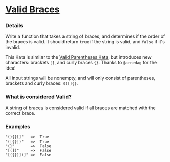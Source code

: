 # [Valid Braces](https://www.codewars.com/kata/5277c8a221e209d3f6000b56)


### Details
Write a function that takes a string of braces, and determines if the order of the braces is valid. It should return `true` if the string is valid, and `false` if it's invalid.

This Kata is similar to the [Valid Parentheses Kata](https://www.codewars.com/kata/valid-parentheses), but introduces new characters: brackets `[]`, and curly braces `{}`. Thanks to `@arnedag` for the idea!

All input strings will be nonempty, and will only consist of parentheses, brackets and curly braces: `()[]{}`.

### What is considered Valid?
A string of braces is considered valid if all braces are matched with the correct brace.

### Examples
```
"(){}[]"   =>  True
"([{}])"   =>  True
"(}"       =>  False
"[(])"     =>  False
"[({})](]" =>  False
```